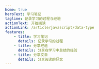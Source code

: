```yaml
---
home: true
heroText: 学习笔记
tagline: 记录学习的过程与经验
actionText: 开始阅读
actionLink: /article/javascript/data-type
features:
    - title: 学习笔记
      details: 记录学习的过程
    - title: 分享经验
      details: 分享在学习中总结的经验
    - title: 分享文章
      details: 分享阅读的好文
---
```

